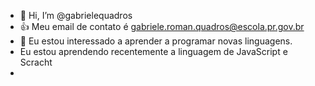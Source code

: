 - 👋 Hi, I’m @gabrielequadros
- 👍 Meu email de contato é gabriele.roman.quadros@escola.pr.gov.br
- 🌱 Eu estou interessado a aprender a programar novas linguagens.
- Eu estou aprendendo recentemente a linguagem de JavaScript e Scracht
- 


